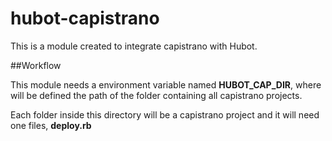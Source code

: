  hubot-capistrano
================

This is a module created to integrate capistrano with Hubot.

##Workflow

This module needs a environment variable named **HUBOT_CAP_DIR**, where will be defined the path of the folder containing all capistrano projects.

Each folder inside this directory will be a capistrano project and it will need one files, **deploy.rb**
